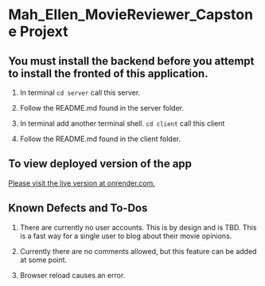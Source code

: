 # Mah_Ellen_MovieReviewer_Capstone Projext

## You must install the backend before you attempt to install the fronted of this application.

1. In terminal `cd server` call this server. 

1. Follow the README.md found in the server folder.

1. In terminal add another terminal shell.  `cd client` call this client

1. Follow the README.md found in the client folder.

## To view deployed version of the app

<a href="https://mah-ellen-moviereviewer-capstone.onrender.com">Please visit the live version at onrender.com.</a>

## Known Defects and To-Dos

1. There are currently no user accounts. This is by design and is TBD. This is a fast way for a single user to blog about their movie opinions.

1. Currently there are no comments allowed, but this feature can be added at some point.

1. Browser reload causes an error.